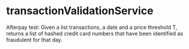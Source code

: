 # transactionValidationService
Afterpay test: Given a list transactions, a date and a price threshold T, returns a list of hashed credit card numbers that have been identified as fraudulent for that day.
